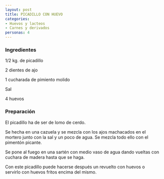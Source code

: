 ```yaml
---
layout: post
title: PICADILLO CON HUEVO
categories:
- Huevos y lacteos
- Carnes y derivados
personas: 4 
---
```

<h3>Ingredientes</h3>
1/2 kg. de picadillo

2 dientes de ajo

1 cucharada de pimiento molido

Sal

4 huevos

<h3>Preparación</h3>
El picadillo ha de ser de lomo de cerdo.

Se hecha en una cazuela y se mezcla con los ajos machacados en el mortero junto con la sal y un poco de agua. Se mezcla todo ello con el pimentón picante.

Se pone al fuego en una sartén con medio vaso de agua dando vueltas con cuchara de madera hasta que se haga.

Con este picadillo puede hacerse después un revuelto con huevos o servirlo con huevos fritos encima del mismo.